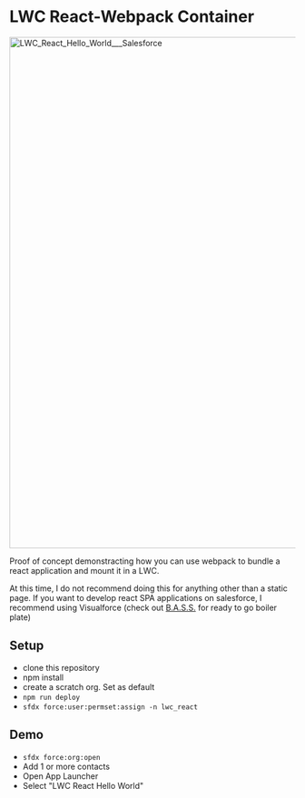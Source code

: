 # LWC React-Webpack Container

<img width="901" alt="LWC_React_Hello_World___Salesforce" src="https://user-images.githubusercontent.com/5217568/62799975-6c3cc880-ba9f-11e9-9525-1975e6ac0d50.png">

Proof of concept demonstracting how you can use webpack to bundle a react application and mount it in a LWC.

At this time, I do not recommend doing this for anything other than a static page.  If you want to develop react SPA applications on salesforce, I recommend using Visualforce (check out [B.A.S.S.](https://github.com/ChuckJonas/bad-ass-salesforce-stack) for ready to go boiler plate)

## Setup

- clone this repository
- npm install
- create a scratch org.  Set as default
- `npm run deploy`
- `sfdx force:user:permset:assign -n lwc_react`

## Demo

- `sfdx force:org:open`
- Add 1 or more contacts
- Open App Launcher 
- Select "LWC React Hello World"
